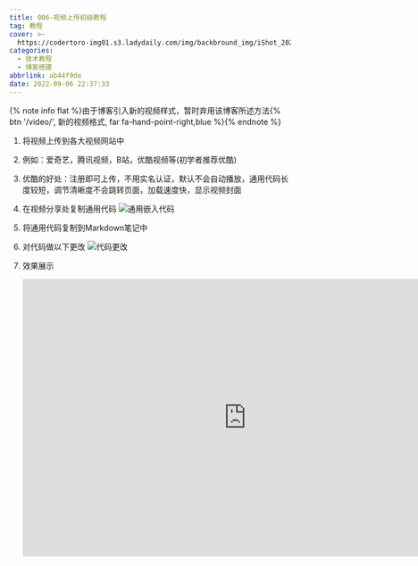```yaml
---
title: 006-视频上传初级教程
tag: 教程
cover: >-
  https://codertoro-img01.s3.ladydaily.com/img/backbround_img/iShot_2023-01-28_16.26.12.png
categories:
  - 技术教程
  - 博客搭建
abbrlink: ab44f9de
date: 2022-09-06 22:37:33
---
```


<!--<div class="tip warning">
    <p>
    由于博客引入新的视频样式，暂时弃用该博客所述方法{% btn '/video/', 新的视频格式, far fa-hand-point-right,red %}
    </p>
</div> -->
{% note info flat %}由于博客引入新的视频样式，暂时弃用该博客所述方法{% btn '/video/', 新的视频格式, far fa-hand-point-right,blue %}{% endnote %}

1. 将视频上传到各大视频网站中

2. 例如：爱奇艺，腾讯视频，B站，优酷视频等(初学者推荐优酷)

3. 优酷的好处：注册即可上传，不用实名认证，默认不会自动播放，通用代码长度较短，调节清晰度不会跳转页面，加载速度快，显示视频封面

<!--more-->

4. 在视频分享处复制通用代码
 ![通用嵌入代码](https://cdn.staticaly.com/gh/coder-ox/image_hosting@master/20220906/通用嵌入代码.4ox5imwqen80.webp)

5. 将通用代码复制到Markdown笔记中

6. 对代码做以下更改
   ![代码更改](https://cdn.staticaly.com/gh/coder-ox/image_hosting@master/20220906/代码更改.5z5l72uvgsg0.webp)

7. 效果展示

   <iframe height=498 width=800 
   src="https://player.youku.com/embed/XNTg5OTc0MzA3Mg=="
   frameborder=0 
   autoplay=0
   allowfullscreen>
   </iframe>
